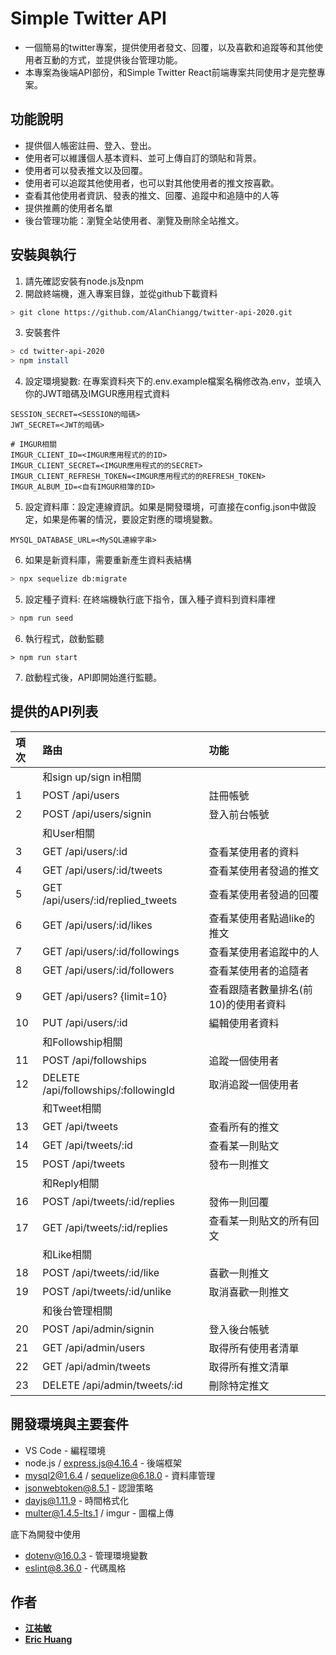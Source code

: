# Simple Twitter API

* 一個簡易的twitter專案，提供使用者發文、回覆，以及喜歡和追蹤等和其他使用者互動的方式，並提供後台管理功能。
* 本專案為後端API部份，和Simple Twitter React前端專案共同使用才是完整專案。

## 功能說明

* 提供個人帳密註冊、登入、登出。
* 使用者可以維護個人基本資料、並可上傳自訂的頭貼和背景。
* 使用者可以發表推文以及回覆。
* 使用者可以追蹤其他使用者，也可以對其他使用者的推文按喜歡。
* 查看其他使用者資訊、發表的推文、回覆、追蹤中和追隨中的人等
* 提供推薦的使用者名單
* 後台管理功能：瀏覽全站使用者、瀏覽及刪除全站推文。


## 安裝與執行

1. 請先確認安裝有node.js及npm
2. 開啟終端機，進入專案目錄，並從github下載資料

```bash
> git clone https://github.com/AlanChiangg/twitter-api-2020.git
```

3. 安裝套件

```bash
> cd twitter-api-2020
> npm install
```

4. 設定環境變數: 在專案資料夾下的.env.example檔案名稱修改為.env，並填入你的JWT暗碼及IMGUR應用程式資料
```
SESSION_SECRET=<SESSION的暗碼>
JWT_SECRET=<JWT的暗碼>

# IMGUR相關
IMGUR_CLIENT_ID=<IMGUR應用程式的的ID>
IMGUR_CLIENT_SECRET=<IMGUR應用程式的的SECRET>
IMGUR_CLIENT_REFRESH_TOKEN=<IMGUR應用程式的的REFRESH_TOKEN>
IMGUR_ALBUM_ID=<自有IMGUR相簿的ID>
```

5. 設定資料庫：設定連線資訊。如果是開發環境，可直接在config.json中做設定，如果是佈署的情況，要設定對應的環境變數。
```
MYSQL_DATABASE_URL=<MySQL連線字串>
```
6. 如果是新資料庫，需要重新產生資料表結構
```bash
> npx sequelize db:migrate
```

5. 設定種子資料: 在終端機執行底下指令，匯入種子資料到資料庫裡
```bash
> npm run seed

```

6. 執行程式，啟動監聽

```
> npm run start
```

7. 啟動程式後，API即開始進行監聽。

## 提供的API列表

| 項次 |                 路由                 |                 功能                 |
|:---- |:------------------------------------|:------------------------------------ |
|      | 和sign up/sign in相關                |                                      |
| 1    | POST /api/users                      | 註冊帳號                             |
| 2    | POST /api/users/signin               | 登入前台帳號                         |
|      | 和User相關                           |                                      |
| 3    | GET /api/users/:id                   | 查看某使用者的資料                   |
| 4    | GET /api/users/:id/tweets            | 查看某使用者發過的推文               |
| 5    | GET /api/users/:id/replied_tweets    | 查看某使用者發過的回覆               |
| 6    | GET /api/users/:id/likes             | 查看某使用者點過like的推文           |
| 7    | GET /api/users/:id/followings        | 查看某使用者追蹤中的人               |
| 8    | GET /api/users/:id/followers         | 查看某使用者的追隨者                 |
| 9    | GET /api/users? {limit=10}           | 查看跟隨者數量排名(前10)的使用者資料 |
| 10   | PUT /api/users/:id                   | 編輯使用者資料                       |
|      | 和Followship相關                     |                                      |
| 11   | POST /api/followships                | 追蹤一個使用者                       |
| 12   | DELETE /api/followships/:followingId | 取消追蹤一個使用者                   |
|      | 和Tweet相關                          |                                      |
| 13   | GET /api/tweets                      | 查看所有的推文                       |
| 14   | GET /api/tweets/:id                  | 查看某一則貼文                       |
| 15   | POST /api/tweets                     | 發布一則推文                         |
|      | 和Reply相關                          |                                      |
| 16   | POST /api/tweets/:id/replies         | 發佈一則回覆                         |
| 17   | GET /api/tweets/:id/replies          | 查看某一則貼文的所有回文             |
|      | 和Like相關                           |                                      |
| 18   | POST /api/tweets/:id/like            | 喜歡一則推文                         |
| 19   | POST /api/tweets/:id/unlike          | 取消喜歡一則推文                     |
|      | 和後台管理相關                       |                                      |
| 20   | POST /api/admin/signin               | 登入後台帳號                         |
| 21   | GET /api/admin/users                 | 取得所有使用者清單                   |
| 22   | GET /api/admin/tweets                | 取得所有推文清單                     |
| 23   | DELETE /api/admin/tweets/:id         | 刪除特定推文                         |



## 開發環境與主要套件

* VS Code - 編程環境
* node.js / express.js@4.16.4 - 後端框架
* mysql2@1.6.4 / sequelize@6.18.0 - 資料庫管理
* jsonwebtoken@8.5.1 - 認證策略
* dayjs@1.11.9 - 時間格式化
* multer@1.4.5-lts.1 / imgur - 圖檔上傳

底下為開發中使用
* dotenv@16.0.3 - 管理環境變數
* eslint@8.36.0 - 代碼風格

## 作者

* [**江祐敏**](https://github.com/AlanChiangg)
* [**Eric Huang**](https://github.com/erikku54) 